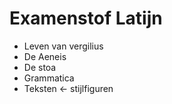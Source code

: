# Examenstof Latijn
- Leven van vergilius
- De Aeneis
- De stoa
- Grammatica
- Teksten <- stijlfiguren